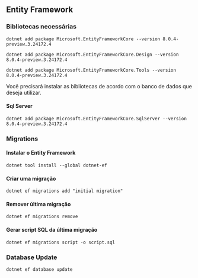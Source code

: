 ## Entity Framework

### Bibliotecas necessárias


`dotnet add package Microsoft.EntityFrameworkCore --version 8.0.4-preview.3.24172.4`

`dotnet add package Microsoft.EntityFrameworkCore.Design --version 8.0.4-preview.3.24172.4`

`dotnet add package Microsoft.EntityFrameworkCore.Tools --version 8.0.4-preview.3.24172.4`

Você precisará instalar as bibliotecas de acordo
com o banco de dados que deseja utilizar.

#### Sql Server

`dotnet add package Microsoft.EntityFrameworkCore.SqlServer --version 8.0.4-preview.3.24172.4`

### Migrations

#### Instalar o Entity Framework
`dotnet tool install --global dotnet-ef`

#### Criar uma migração
`dotnet ef migrations add "initial migration"`

#### Remover última migração
`dotnet ef migrations remove`

#### Gerar script SQL da última migração
`dotnet ef migrations script -o script.sql`

### Database Update
`dotnet ef database update`
